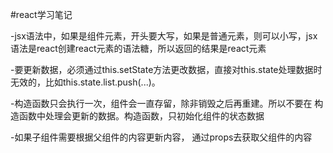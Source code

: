 #react学习笔记

-jsx语法中，如果是组件元素，开头要大写，如果是普通元素，则可以小写，jsx语法是react创建react元素的语法糖，所以返回的结果是react元素

-要更新数据，必须通过this.setState方法更改数据，直接对this.state处理数据时无效的，比如this.state.list.push(...)。

-构造函数只会执行一次，组件会一直存留，除非销毁之后再重建。所以不要在 构造函数中处理会更新的数据。构造函数，只初始化组件的状态数据

-如果子组件需要根据父组件的内容更新内容， 通过props去获取父组件的内容
